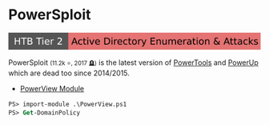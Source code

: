 # PowerSploit

[![active_directory_enumeration_attacks](../../../../_badges/htb/active_directory_enumeration_attacks.svg)](https://academy.hackthebox.com/course/preview/active-directory-enumeration--attacks)

<div class="row row-cols-lg-2"><div>

PowerSploit <small>(11.2k ⭐, 2017 🪦)</small> is the latest version of [PowerTools](https://github.com/PowerShellEmpire/PowerTools/tree/master/PowerUp) and [PowerUp](https://github.com/HarmJ0y/PowerUp) which are dead too since 2014/2015.
</div><div>

* [PowerView Module](https://github.com/PowerShellMafia/PowerSploit/blob/master/Recon/PowerView.ps1)

```ps
PS> import-module .\PowerView.ps1
PS> Get-DomainPolicy
```
</div></div>